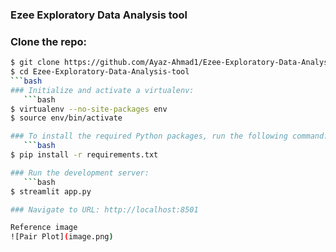 ### Ezee Exploratory Data Analysis tool

### Clone the repo:
```bash
$ git clone https://github.com/Ayaz-Ahmad1/Ezee-Exploratory-Data-Analysis-tool.git
$ cd Ezee-Exploratory-Data-Analysis-tool
```bash
### Initialize and activate a virtualenv:
   ```bash
$ virtualenv --no-site-packages env
$ source env/bin/activate

### To install the required Python packages, run the following command:
   ```bash
$ pip install -r requirements.txt

### Run the development server:
   ```bash
$ streamlit app.py

### Navigate to URL: http://localhost:8501

Reference image
![Pair Plot](image.png)

